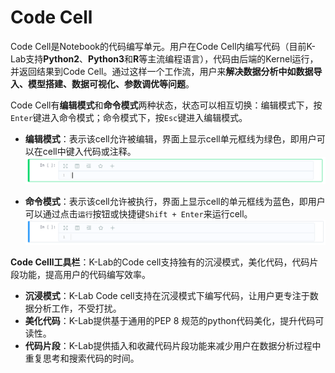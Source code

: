# Code Cell
Code Cell是Notebook的代码编写单元。用户在Code Cell内编写代码（目前K-Lab支持**Python2**、**Python3**和**R**等主流编程语言），代码由后端的Kernel运行，并返回结果到Code Cell。通过这样一个工作流，用户来**解决数据分析中如数据导入、模型搭建、数据可视化、参数调优等问题**。    


Code Cell有**编辑模式**和**命令模式**两种状态，状态可以相互切换：编辑模式下，按`Enter`键进入命令模式；命令模式下，按`Esc`键进入编辑模式。

* **编辑模式**：表示该cell允许被编辑，界面上显示cell单元框线为绿色，即用户可以在cell中键入代码或注释。
 ![image description](/image/code-cell-green.png)

* **命令模式**：表示该cell允许被执行，界面上显示cell的单元框线为蓝色，即用户可以通过点击`运行`按钮或快捷键`Shift + Enter`来运行cell。
  ![image description](/image/code-cell.png)

**Code Celll工具栏**：K-Lab的Code cell支持独有的沉浸模式，美化代码，代码片段功能，提高用户的代码编写效率。
* **沉浸模式**：K-Lab Code cell支持在沉浸模式下编写代码，让用户更专注于数据分析工作，不受打扰。
*  **美化代码**：K-Lab提供基于通用的PEP 8 规范的python代码美化，提升代码可读性。
* **代码片段**：K-Lab提供插入和收藏代码片段功能来减少用户在数据分析过程中重复思考和搜索代码的时间。

